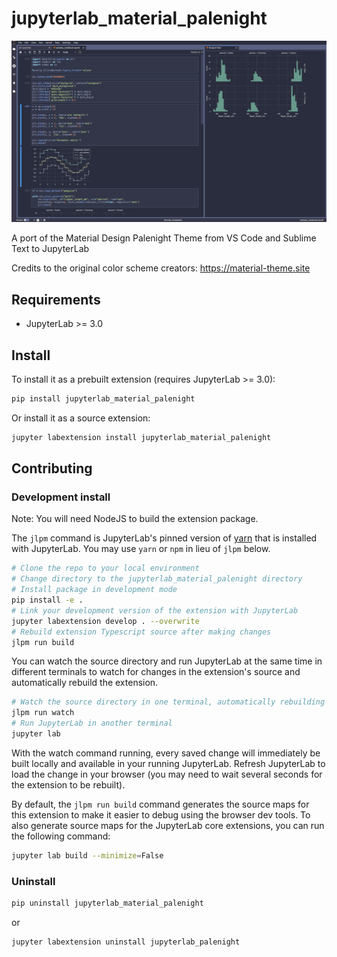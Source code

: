 # jupyterlab_material_palenight

![Preview](palenight_screenshot.png)

A port of the Material Design Palenight Theme from VS Code and Sublime Text to JupyterLab

Credits to the original color scheme creators: https://material-theme.site


## Requirements

* JupyterLab >= 3.0

## Install

To install it as a prebuilt extension (requires JupyterLab >= 3.0):

```bash
pip install jupyterlab_material_palenight
```

Or install it as a source extension:

```bash
jupyter labextension install jupyterlab_material_palenight
```

## Contributing

### Development install

Note: You will need NodeJS to build the extension package.

The `jlpm` command is JupyterLab's pinned version of
[yarn](https://yarnpkg.com/) that is installed with JupyterLab. You may use
`yarn` or `npm` in lieu of `jlpm` below.

```bash
# Clone the repo to your local environment
# Change directory to the jupyterlab_material_palenight directory
# Install package in development mode
pip install -e .
# Link your development version of the extension with JupyterLab
jupyter labextension develop . --overwrite
# Rebuild extension Typescript source after making changes
jlpm run build
```

You can watch the source directory and run JupyterLab at the same time in different terminals to watch for changes in the extension's source and automatically rebuild the extension.

```bash
# Watch the source directory in one terminal, automatically rebuilding when needed
jlpm run watch
# Run JupyterLab in another terminal
jupyter lab
```

With the watch command running, every saved change will immediately be built locally and available in your running JupyterLab. Refresh JupyterLab to load the change in your browser (you may need to wait several seconds for the extension to be rebuilt).

By default, the `jlpm run build` command generates the source maps for this extension to make it easier to debug using the browser dev tools. To also generate source maps for the JupyterLab core extensions, you can run the following command:

```bash
jupyter lab build --minimize=False
```

### Uninstall

```bash
pip uninstall jupyterlab_material_palenight
```
or 

```bash
jupyter labextension uninstall jupyterlab_palenight
```
